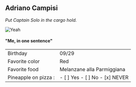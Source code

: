 ## Adriano Campisi 

_Put Captain Solo in the cargo hold._

![Yeah](https://github.com/Ooverz/markdown-challenge/blob/master/me.jpg=500?raw=true)

#### "Me, in one sentence"

|                      |                                |
|----------------------|--------------------------------|
| Birthday             |         09/29                  |
| Favorite color       |          Red                   |
| Favorite food        |   Melanzane alla Parmiggiana   |
| Pineapple on pizza : | - [ ] Yes - [ ] No - [x] NEVER   |
